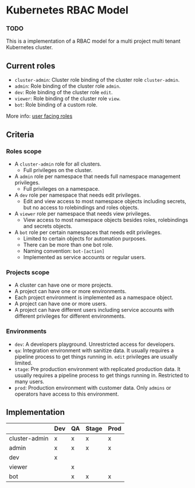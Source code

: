 # Kubernetes RBAC Model

### TODO

This is a implementation of a RBAC model for a multi project multi tenant Kubernetes cluster.

## Current roles

- `cluster-admin`: Cluster role binding of the cluster role `cluster-admin`.
- `admin`: Role binding of the cluster role `admin`.
- `dev`: Role binding of the cluster role `edit`.
- `viewer`: Role binding of the cluster role `view`.
- `bot`: Role binding of a custom role.

More info: [user facing roles](https://kubernetes.io/docs/reference/access-authn-authz/rbac/#user-facing-roles)

## Criteria

### Roles scope

- A `cluster-admin` role for all clusters.
    - Full privileges on the cluster.
- A `admin` role per namespace that needs full namespace management privileges.
    - Full privileges on a namespace.
- A `dev` role per namespace that needs edit privileges.
    - Edit and view access to most namespace objects including secrets, but no
    access to rolebindings and roles objects.
- A `viewer` role per namespace that needs view privileges.
    - View access to most namespace objects besides roles, rolebindings and secrets objects.
- A `bot` role per certain namespaces that needs edit privileges.
    - Limited to certain objects for automation purposes.
    - There can be more than one bot role.
    - Naming convention: `bot-[action]`
    - Implemented as service accounts or regular users.

### Projects scope

- A cluster can have one or more projects.
- A project can have one or more environments.
- Each project environment is implemented as a namespace object.
- A project can have one or more users. 
- A project can have different users including service accounts with different 
privileges for different environments.

### Environments
- `dev`: A developers playground. Unrestricted access for developers.
- `qa`: Integration environment with sanitize data. It usually requires a pipeline 
process to get things running in. `edit` privileges are usually limited.
- `stage`: Pre production environment with replicated production data. It usually 
requires a pipeline process to get things running in. Restricted to many users.
- `prod`: Production environment with customer data. Only `admins` or operators have 
access to this environment.

## Implementation

|  | Dev | QA | Stage | Prod |
|-|-|-|-|-|
| cluster-admin | x | x | x | x |
| admin | x | x | x | x |
| dev | x |  |  |  |
| viewer |  | x |  |  |
| bot |  | x | x | x |
